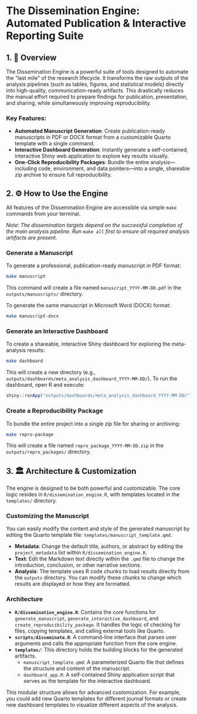 # The Dissemination Engine: Automated Publication & Interactive Reporting Suite

## 1. 🚀 Overview

The Dissemination Engine is a powerful suite of tools designed to automate the "last mile" of the research lifecycle. It transforms the raw outputs of the analysis pipelines (such as tables, figures, and statistical models) directly into high-quality, communication-ready artifacts. This drastically reduces the manual effort required to prepare findings for publication, presentation, and sharing, while simultaneously improving reproducibility.

### Key Features:
- **Automated Manuscript Generation**: Create publication-ready manuscripts in PDF or DOCX format from a customizable Quarto template with a single command.
- **Interactive Dashboard Generation**: Instantly generate a self-contained, interactive Shiny web application to explore key results visually.
- **One-Click Reproducibility Packages**: Bundle the entire analysis—including code, environment, and data pointers—into a single, shareable zip archive to ensure full reproducibility.

## 2. ⚙️ How to Use the Engine

All features of the Dissemination Engine are accessible via simple `make` commands from your terminal.

*Note: The dissemination targets depend on the successful completion of the main analysis pipeline. Run `make all` first to ensure all required analysis artifacts are present.*

### Generate a Manuscript
To generate a professional, publication-ready manuscript in PDF format:
```bash
make manuscript
```
This command will create a file named `manuscript_YYYY-MM-DD.pdf` in the `outputs/manuscripts/` directory.

To generate the same manuscript in Microsoft Word (DOCX) format:
```bash
make manuscript-docx
```

### Generate an Interactive Dashboard
To create a shareable, interactive Shiny dashboard for exploring the meta-analysis results:
```bash
make dashboard
```
This will create a new directory (e.g., `outputs/dashboards/meta_analysis_dashboard_YYYY-MM-DD/`). To run the dashboard, open R and execute:
```r
shiny::runApp("outputs/dashboards/meta_analysis_dashboard_YYYY-MM-DD/")
```

### Create a Reproducibility Package
To bundle the entire project into a single zip file for sharing or archiving:
```bash
make repro-package
```
This will create a file named `repro_package_YYYY-MM-DD.zip` in the `outputs/repro_packages/` directory.

## 3. 🏛️ Architecture & Customization

The engine is designed to be both powerful and customizable. The core logic resides in `R/dissemination_engine.R`, with templates located in the `templates/` directory.

### Customizing the Manuscript
You can easily modify the content and style of the generated manuscript by editing the Quarto template file: `templates/manuscript_template.qmd`.

- **Metadata**: Change the default title, authors, or abstract by editing the `project_metadata` list within `R/dissemination_engine.R`.
- **Text**: Edit the Markdown text directly within the `.qmd` file to change the introduction, conclusion, or other narrative sections.
- **Analysis**: The template uses R code chunks to load results directly from the `outputs` directory. You can modify these chunks to change which results are displayed or how they are formatted.

### Architecture
- **`R/dissemination_engine.R`**: Contains the core functions for `generate_manuscript`, `generate_interactive_dashboard`, and `create_reproducibility_package`. It handles the logic of checking for files, copying templates, and calling external tools like Quarto.
- **`scripts/disseminate.R`**: A command-line interface that parses user arguments and calls the appropriate function from the core engine.
- **`templates/`**: This directory holds the building blocks for the generated artifacts.
  - `manuscript_template.qmd`: A parameterized Quarto file that defines the structure and content of the manuscript.
  - `dashboard_app.R`: A self-contained Shiny application script that serves as the template for the interactive dashboard.

This modular structure allows for advanced customization. For example, you could add new Quarto templates for different journal formats or create new dashboard templates to visualize different aspects of the analysis.

